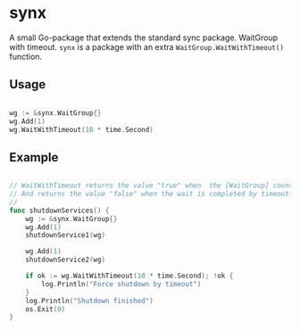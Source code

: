 # synx

A small Go-package that extends the standard sync package. WaitGroup with timeout.
`synx` is a package with an extra `WaitGroup.WaitWithTimeout()` function.

## Usage

```go

wg := &synx.WaitGroup{}
wg.Add(1)
wg.WaitWithTimeout(10 * time.Second)
```



## Example

```go

// WaitWithTimeout returns the value "true" when  the [WaitGroup] counter is zero.
// And returns the value "false" when the wait is completed by timeout.
//
func shutdownServices() {
	wg := &synx.WaitGroup{}
	wg.Add(1)
	shutdownService1(wg)

	wg.Add(1)
	shutdownService2(wg)

	if ok := wg.WaitWithTimeout(10 * time.Second); !ok {
		log.Println("Force shutdown by timeout")
	}
	log.Println("Shutdown finished")
	os.Exit(0)
}

```
